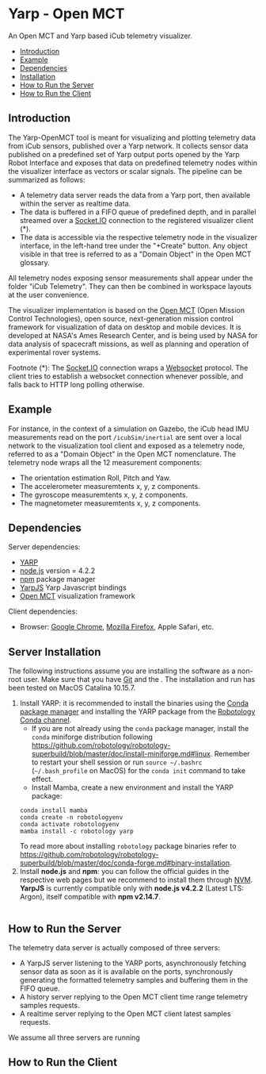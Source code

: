 # Yarp - Open MCT

An Open MCT and Yarp based iCub telemetry visualizer.

* [Introduction](#introduction)
* [Example](#example)
* [Dependencies](#dependencies)
* [Installation](#installation)
* [How to Run the Server](how-to-run-the-server)
* [How to Run the Client](how-to-run-the-client)

## Introduction

The Yarp-OpenMCT tool is meant for visualizing and plotting telemetry data from iCub sensors, published over a Yarp network. It collects sensor data published on a predefined set of Yarp output ports opened by the Yarp Robot Interface and exposes that data on predefined telemetry nodes within the visualizer interface as vectors or scalar signals. The pipeline can be summarized as follows:
- A telemetry data server reads the data from a Yarp port, then available within the server as realtime data.
- The data is buffered in a FIFO queue of predefined depth, and in parallel streamed over a [Socket.IO](https://socket.io/docs/v4) connection to the registered visualizer client (*).
- The data is accessible via the respective telemetry node in the visualizer interface, in the left-hand tree under the "+Create" button. Any object visible in that tree is referred to as a "Domain Object" in the Open MCT glossary.

All telemetry nodes exposing sensor measurements shall appear under the folder "iCub Telemetry". They can then be combined in workspace layouts at the user convenience.

The visualizer implementation is based on the [Open MCT](https://github.com/nasa/openmct) (Open Mission Control Technologies), open source, next-generation mission control framework for visualization of data on desktop and mobile devices. It is developed at NASA's Ames Research Center, and is being used by NASA for data analysis of spacecraft missions, as well as planning and operation of experimental rover systems.

Footnote (*): The [Socket.IO](https://socket.io/docs/v4) connection wraps a [Websocket](https://developer.mozilla.org/en-US/docs/Web/API/WebSocket) protocol. The client tries to establish a websocket connection whenever possible, and falls back to HTTP long polling otherwise.


## Example

For instance, in the context of a simulation on Gazebo, the iCub head IMU measurements read on the port `/icubSim/inertial` are sent over a local network to the visualization tool client and exposed as a telemetry node, referred to as a "Domain Object" in the Open MCT nomenclature. The telemetry node wraps all the 12 measurement components:
- The orientation estimation Roll, Pitch and Yaw.
- The accelerometer measuremtents x, y, z components.
- The gyroscope measuremtents x, y, z components.
- The magnetometer measuremtents x, y, z components.

## Dependencies

Server dependencies:
- [YARP](https://github.com/robotology/yarp)
- [node.js](https://nodejs.org/en/) version = 4.2.2
- [npm]() package manager
- [YarpJS](https://github.com/robotology/yarp.js) Yarp Javascript bindings
- [Open MCT](https://github.com/nasa/openmct) visualization framework

Client dependencies:
- Browser: [Google Chrome](https://www.google.com/chrome), [Mozilla Firefox](https://www.mozilla.org/en-US/firefox/products), Apple Safari, etc.

## Server Installation

The following instructions assume you are installing the software as a non-root user. Make sure that you have [Git]() and the . The installation and run has been tested on MacOS Catalina 10.15.7.

1. Install YARP: it is recommended to install the binaries using the [Conda package manager](https://anaconda.org/) and installing the YARP package from the [Robotology Conda channel](https://anaconda.org/robotology).
    - If you are not already using the `conda` package manager, install the `conda` miniforge distribution following https://github.com/robotology/robotology-superbuild/blob/master/doc/install-miniforge.md#linux. Remember to restart your shell session or run `source ~/.bashrc` (`~/.bash_profile` on MacOS) for the `conda init` command to take effect.
    - Install Mamba, create a new environment and install the YARP package:
    ```
    conda install mamba
    conda create -n robotologyenv
    conda activate robotologyenv
    mamba install -c robotology yarp
    ```
    To read more about installing `robotology` package binaries refer to https://github.com/robotology/robotology-superbuild/blob/master/doc/conda-forge.md#binary-installation.
2. Install **node.js** and **npm**: you can follow the official guides in the respective web pages but we recommend to install them through [NVM](). **YarpJS** is currently compatible only with **node.js v4.2.2** (Latest LTS: Argon), itself compatible with **npm v2.14.7**.
    ```
    ```


## How to Run the Server

The telemetry data server is actually composed of three servers:
- A YarpJS server listening to the YARP ports, asynchronously fetching sensor data as soon as it is available on the ports, synchronously generating the formatted telemetry samples and buffering them in the FIFO queue.
- A history server replying to the Open MCT client time range telemetry samples requests.
- A realtime server replying to the Open MCT client latest samples requests.

We assume all three servers are running


## How to Run the Client
